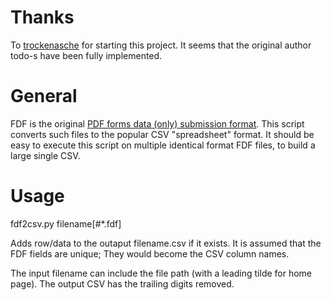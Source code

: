 

# Thanks

To [trockenasche](https://github.com/trockenasche/fdf2csv) for starting this project. It seems that the original
author todo-s have been fully implemented.


# General

FDF is the original [PDF forms data (only) submission format](https://en.wikipedia.org/wiki/PDF#Forms). This script
converts such files to the popular CSV "spreadsheet" format. It should be
easy to execute this script on multiple identical format FDF files, to
build a large single CSV.


# Usage

fdf2csv.py filename[#\*.fdf]

Adds row/data to the outaput filename.csv if it exists. It is assumed that
the FDF fields are unique; They would become the CSV column names.

The input filename can include the file path (with a leading tilde for
home page). The output CSV has the trailing digits removed.

